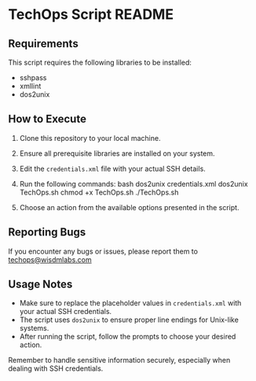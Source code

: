 # TechOps Script README

## Requirements

This script requires the following libraries to be installed:

- sshpass
- xmllint
- dos2unix

## How to Execute

1. Clone this repository to your local machine.

2. Ensure all prerequisite libraries are installed on your system.

3. Edit the `credentials.xml` file with your actual SSH details.

4. Run the following commands:
bash dos2unix credentials.xml dos2unix TechOps.sh chmod +x TechOps.sh ./TechOps.sh


5. Choose an action from the available options presented in the script.

## Reporting Bugs

If you encounter any bugs or issues, please report them to techops@wisdmlabs.com

## Usage Notes

- Make sure to replace the placeholder values in `credentials.xml` with your actual SSH credentials.
- The script uses `dos2unix` to ensure proper line endings for Unix-like systems.
- After running the script, follow the prompts to choose your desired action.

Remember to handle sensitive information securely, especially when dealing with SSH credentials.

